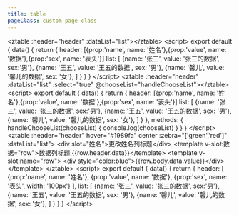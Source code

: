 ```yaml
---
title: table
pageClass: custom-page-class
---
```

<clientOnly>
<demo name="table" detail="常用表格组件">
<ztable></ztable>
<highlight-code slot="code" lang="vue" class="code">
&ltztable :header="header" :dataList="list">&lt/ztable>
&ltscript>
export default {
    data() {
        return {
            header: [{prop:'name', name: '姓名'},{prop:'value', name: '数据'},{prop:'sex', name: '表头'}]
            list: [
                {name: '张三', value: '张三的数据', sex:'男'},
                {name: '王五', value: '王五的数据', sex: '男'},
                {name: '馨儿', value: '馨儿的数据', sex: '女'},
            ]
        }
    }
}
&lt/script>
</highlight-code>
</demo>
<demo detail="可以选择的表格" tableIndex=1>
<ztableselect></ztableselect>
<highlight-code slot="code" lang="vue" class="code">
&ltztable :header="header" :dataList="list" :select="true" @chooseList="handleChooseList">&lt/ztable>
&ltscript>
export default {
    data() {
        return {
            header: [{prop:'name', name: '姓名'},{prop:'value', name: '数据'},{prop:'sex', name: '表头'}]
            list: [
                {name: '张三', value: '张三的数据', sex:'男'},
                {name: '王五', value: '王五的数据', sex: '男'},
                {name: '馨儿', value: '馨儿的数据', sex: '女'},
            ]
        }
    },
    methods: {
        handleChooseList(chooseList) {
            console.log(chooseList)
        }
    }
}
&lt/script>
</highlight-code>
</demo>
<demo detail="自定义表格" tableIndex=2>
<ztablep></ztablep>
<highlight-code slot="code" lang="vue" class="code">
&ltztable :header="header" hover="#1989fa" center :zebra="['green','red']" :dataList="list">
  &ltdiv slot="姓名">更改姓名列标题&lt/div>
  &lttemplate v-slot:数据="row">数据列标题:{{row.header.data}}&lt/template>
  &lttemplate v-slot:name="row">
        &ltdiv style="color:blue">{{row.body.data.value}}&lt/div>
  &lt/template>
&lt/ztable>
&ltscript>
export default {
    data() {
        return {
            header: [
                {prop:'name', name: '姓名'},
                {prop:'value', name: '数据'},
                {prop:'sex', name: '表头', width: '100px'}
            ],
            list: [
                {name: '张三', value: '张三的数据', sex:'男'},
                {name: '王五', value: '王五的数据', sex: '男'},
                {name: '馨儿', value: '馨儿的数据', sex: '女'},
            ]
        }
    }
}
&lt/script>
</highlight-code>
</demo>
<params :list="list"></params>
<params :header="header" :list="eventList" ename="event" zname="表格事件"></params>
<params :header="header2" :list="slotList" ename="slot" zname="插槽"></params>
</clientOnly>

<script>
export default {
    data() {
        return {
            list: [
                {params: 'widthList', detail: '如["200px","200px","300px"],设置每列宽度,支持百分比', type: 'Array', choose: '-', default: '-'},
                {params: 'hover', detail: '鼠标悬浮颜色', type: 'string', choose: '-', default: '#F2F6FC90'},
                {params: 'header', detail: '表头信息', type: 'Array', choose: '-', default: '-'},
                {params: 'select', detail: '使表格变为选择状态', type: 'boolean', choose: 'true/false', default: 'false'},
                {params: 'center', detail: '有该字段则居中,默认左对齐', type: '-', choose: 'center/right', default: '-'},
                {params: 'scolor', detail: '选择时选择框的颜色', type: 'string', choose: '-', default: '#3ebe8c'},
                {params: 'zebra', detail: '斑马条纹,列如["red","blue"]', type: 'Array', choose: '-', default: '-'},
                {params: 'rowStyle', detail: '表头样式', type: 'Object', choose: '-', default: '-'},
                {params: 'cellStyle', detail: '表样式', type: 'Object', choose: '-', default: '-'},
                {params: 'unscolor', detail: '未选择时选择框的颜色', type: 'string', choose: '-', default: '#dcdfe6'},
                {params: 'dataList', detail: '表信息,prop对应dataList键值', type: 'Array', choose: '-', default: '-'},
            ],
            header: [
                {prop: 'event', name: '事件名'},
                {prop: 'detail', name: '说明'},
                {prop: 'param', name: '参数'},
            ],
            eventList: [
                {event:'chooseList', detail:'动态响应选择的列', param: '-'}
            ],
            slotList: [
                {slot:'v-slot:表头名称=row', detail:'表头插槽', param: 'row.header.data'},
                {slot:'v-slot:prop=row', detail:'列插槽', param: 'row.body.data'},
            ],
            header1: [
                {prop: 'slot', name: '插槽'},
                {prop: 'detail', name: '说明'},
                {prop: 'param', name: '参数'},
            ],
            header2: [
                {prop: 'slot', name: '插槽'},
                {prop: 'detail', name: '说明'},
                {prop: 'param', name: '参数'},
            ],
            row: {
                header: {data:'{{row.header.data}}'},

                body: {data:{value: '{{row.body.data.value}}'}}
            }
        }
    }
}
</script>

<style>

</style>